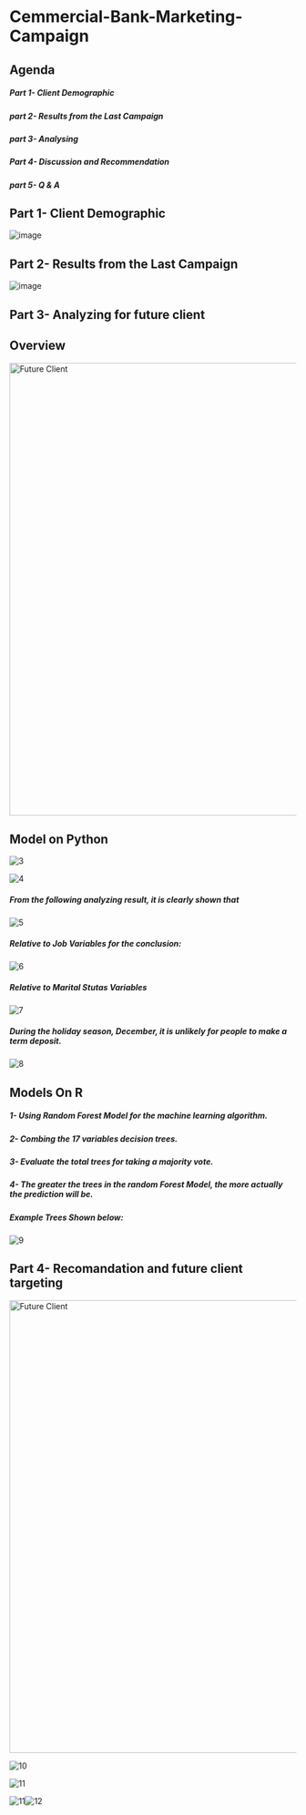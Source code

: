 # Cemmercial-Bank-Marketing-Campaign

## Agenda 
##### Part 1- Client Demographic
##### part 2- Results from the Last Campaign
##### part 3- Analysing 
##### Part 4- Discussion and Recommendation
##### part 5- Q & A





## Part 1- Client Demographic

![image](https://user-images.githubusercontent.com/43142255/194628076-3a12b340-4072-4e15-8478-b96e6708819e.png)

## Part 2- Results from the Last Campaign

![image](https://user-images.githubusercontent.com/43142255/194628148-45294da6-4822-48f4-8a84-c674ed2b7168.png)

## Part 3- Analyzing for future client

## Overview
 
 <img width="795" alt="Future Client" src="https://user-images.githubusercontent.com/43142255/194628401-fe691226-0994-47eb-9651-822ccfd8c962.png">


## Model on Python
![3](https://user-images.githubusercontent.com/43142255/194160577-b399ca92-ee68-4c8b-ae76-a98057c18e02.png)

![4](https://user-images.githubusercontent.com/43142255/194160587-e400a908-2a7b-44ad-b8b5-445e0ba863bd.png)


##### From the following analyzing result, it is clearly shown that

![5](https://user-images.githubusercontent.com/43142255/194160602-d19dc092-3fdb-4746-81f0-169091708679.png)

##### Relative to Job Variables for the conclusion:


![6](https://user-images.githubusercontent.com/43142255/194160611-11c78607-c6fb-406f-8fe3-2e0bbe69a84a.png)

##### Relative to Marital Stutas Variables 


![7](https://user-images.githubusercontent.com/43142255/194160629-f9fea8a2-b361-4d40-8b5b-46a4afcb18b9.png)

##### During the holiday season, December, it is unlikely for people to make a term deposit.


![8](https://user-images.githubusercontent.com/43142255/194160642-676ae438-e172-41ae-9346-7bfcdeada65a.png)


## Models On R
##### 1- Using Random Forest Model for the machine learning algorithm.
##### 2- Combing the 17 variables decision trees.
##### 3- Evaluate the total trees for taking a majority vote.
##### 4- The greater the trees in the random Forest Model, the more actually the prediction will be.
##### Example Trees Shown below:

![9](https://user-images.githubusercontent.com/43142255/194160665-e4fa9ee3-69f8-4825-8c72-b1f1680a47a4.png)



## Part 4- Recomandation and future client targeting

<img width="795" alt="Future Client" src="https://user-images.githubusercontent.com/43142255/194624541-77b6d088-39ea-4b34-a988-c147014224a6.png">

![10](https://user-images.githubusercontent.com/43142255/194160678-3c653b16-3120-44c7-b5d7-d2a32ccb565b.png)
 
![11](https://user-images.githubusercontent.com/43142255/194160681-dd395873-323c-4b30-863c-f68a91a0b408.jpg)

![11](https://user-images.githubusercontent.com/43142255/194160697-5b74aecd-d950-48d0-8a45-e97e7963e136.png)![12](https://user-images.githubusercontent.com/43142255/194160709-c1e13f6e-296c-4a42-aa2d-f71c2497ee18.png)





